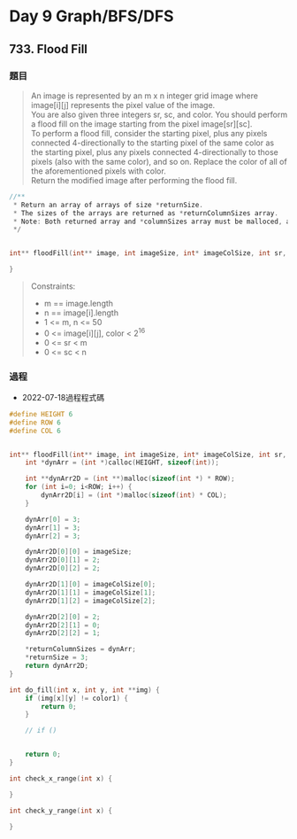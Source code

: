 # Day 9 Graph/BFS/DFS

## 733. Flood Fill

### 題目
>An image is represented by an m x n integer grid image where image[i][j] represents the pixel value of the image.</br>
You are also given three integers sr, sc, and color. You should perform a flood fill on the image starting from the pixel image[sr][sc].</br>
To perform a flood fill, consider the starting pixel, plus any pixels connected 4-directionally to the starting pixel of the same color as the starting pixel, plus any pixels connected 4-directionally to those pixels (also with the same color), and so on. Replace the color of all of the aforementioned pixels with color.</br>
Return the modified image after performing the flood fill.</br>
```c
//**
 * Return an array of arrays of size *returnSize.
 * The sizes of the arrays are returned as *returnColumnSizes array.
 * Note: Both returned array and *columnSizes array must be malloced, assume caller calls free().
 */


int** floodFill(int** image, int imageSize, int* imageColSize, int sr, int sc, int color, int* returnSize, int** returnColumnSizes){

}
```
>Constraints:
>- m == image.length
>- n == image[i].length
>- 1 <= m, n <= 50
>- 0 <= image[i][j], color < $2^{16}$
>- 0 <= sr < m
>- 0 <= sc < n

### 過程
- 2022-07-18過程程式碼
```c
#define HEIGHT 6
#define ROW 6
#define COL 6


int** floodFill(int** image, int imageSize, int* imageColSize, int sr, int sc, int color, int* returnSize, int** returnColumnSizes){
    int *dynArr = (int *)calloc(HEIGHT, sizeof(int));

    int **dynArr2D = (int **)malloc(sizeof(int *) * ROW);
    for (int i=0; i<ROW; i++) {
        dynArr2D[i] = (int *)malloc(sizeof(int) * COL);
    }

    dynArr[0] = 3;
    dynArr[1] = 3;
    dynArr[2] = 3;

    dynArr2D[0][0] = imageSize;
    dynArr2D[0][1] = 2;
    dynArr2D[0][2] = 2;

    dynArr2D[1][0] = imageColSize[0];
    dynArr2D[1][1] = imageColSize[1];
    dynArr2D[1][2] = imageColSize[2];

    dynArr2D[2][0] = 2;
    dynArr2D[2][1] = 0;
    dynArr2D[2][2] = 1;

    *returnColumnSizes = dynArr;
    *returnSize = 3;
    return dynArr2D;
}

int do_fill(int x, int y, int **img) {
    if (img[x][y] != color1) {
        return 0;
    }

    // if ()


    return 0;
}

int check_x_range(int x) {

}

int check_y_range(int x) {

}

```